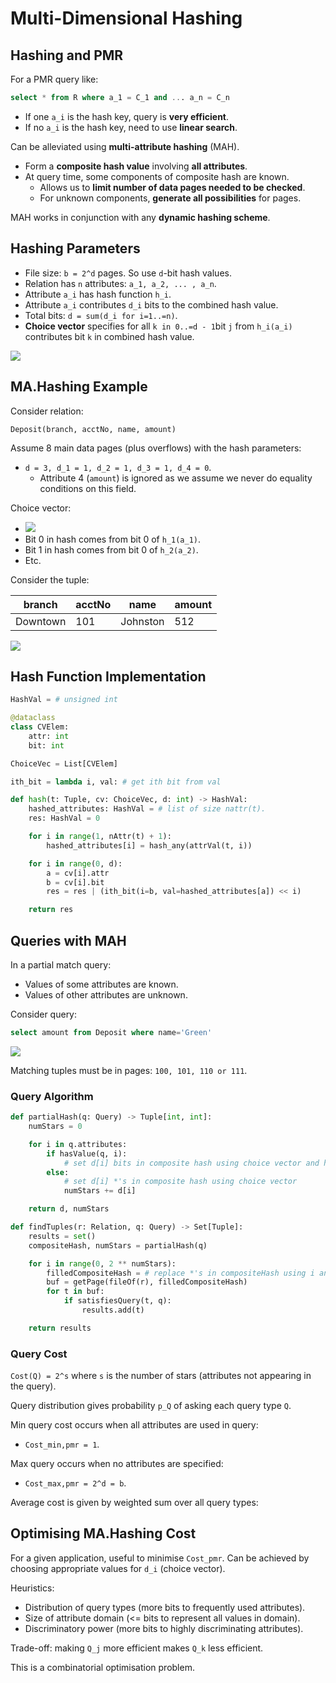 # Multi-Dimensional Hashing
## Hashing and PMR
For a PMR query like:
```sql
select * from R where a_1 = C_1 and ... a_n = C_n
```
- If one ``a_i`` is the hash key, query is **very efficient**.
- If no ``a_i`` is the hash key, need to use **linear search**.

Can be alleviated using **multi-attribute hashing** (MAH). 
- Form a **composite hash value** involving **all attributes**.
- At query time, some components of composite hash are known.
    - Allows us to **limit number of data pages needed to be checked**.
    - For unknown components, **generate all possibilities** for pages.

MAH works in conjunction with any **dynamic hashing scheme**.

## Hashing Parameters
- File size: ``b = 2^d`` pages. So use ``d``-bit hash values.
- Relation has ``n`` attributes: ``a_1, a_2, ... , a_n``.
- Attribute ``a_i`` has hash function ``h_i``.
- Attribute ``a_i`` contributes ``d_i`` bits to the combined hash value.
- Total bits: ``d = sum(d_i for i=1..=n)``.
- **Choice vector** specifies for all ``k in 0..=d - 1``bit ``j`` from ``h_i(a_i)`` contributes bit ``k`` in combined hash value.

![](https://cgi.cse.unsw.edu.au/~cs9315/21T1/lectures/nd-hashing/Pics/select/choice-vector.png)
 
## MA.Hashing Example
Consider relation:
```
Deposit(branch, acctNo, name, amount)
```

Assume 8 main data pages (plus overflows) with the hash parameters:
- ``d = 3, d_1 = 1, d_2 = 1, d_3 = 1, d_4 = 0``.
    - Attribute 4 (``amount``) is ignored as we assume we never do equality conditions on this field.

Choice vector:
- ![](https://cgi.cse.unsw.edu.au/~cs9315/21T1/lectures/nd-hashing/Pics/select/choice-vector.png)
- Bit 0 in hash comes from bit 0 of ``h_1(a_1)``.
- Bit 1 in hash comes from bit 0 of ``h_2(a_2)``.
- Etc.

Consider the tuple:

|branch|acctNo|name|amount|
|----|----|----|----|
|Downtown|101|Johnston|512|

![](https://cgi.cse.unsw.edu.au/~cs9315/21T1/lectures/nd-hashing/Pics/select/mahins2.png)

## Hash Function Implementation
```py
HashVal = # unsigned int

@dataclass
class CVElem:
    attr: int
    bit: int

ChoiceVec = List[CVElem]

ith_bit = lambda i, val: # get ith bit from val

def hash(t: Tuple, cv: ChoiceVec, d: int) -> HashVal:
    hashed_attributes: HashVal = # list of size nattr(t).
    res: HashVal = 0

    for i in range(1, nAttr(t) + 1):
        hashed_attributes[i] = hash_any(attrVal(t, i))

    for i in range(0, d):
        a = cv[i].attr
        b = cv[i].bit
        res = res | (ith_bit(i=b, val=hashed_attributes[a]) << i)

    return res
```

## Queries with MAH
In a partial match query:
- Values of some attributes are known.
- Values of other attributes are unknown.

Consider query: 
```sql
select amount from Deposit where name='Green'
```

![](https://cgi.cse.unsw.edu.au/~cs9315/21T1/lectures/nd-hashing/Pics/select/mahquery2.png)

Matching tuples must be in pages: ``100, 101, 110 or 111``.

### Query Algorithm
```py
def partialHash(q: Query) -> Tuple[int, int]:
    numStars = 0

    for i in q.attributes:
        if hasValue(q, i):
            # set d[i] bits in composite hash using choice vector and hash(q, i).
        else:
            # set d[i] *'s in composite hash using choice vector
            numStars += d[i]

    return d, numStars

def findTuples(r: Relation, q: Query) -> Set[Tuple]:
    results = set()
    compositeHash, numStars = partialHash(q)

    for i in range(0, 2 ** numStars):
        filledCompositeHash = # replace *'s in compositeHash using i and choice vector.
        buf = getPage(fileOf(r), filledCompositeHash)
        for t in buf:
            if satisfiesQuery(t, q):
                results.add(t)

    return results
```

### Query Cost
``Cost(Q) = 2^s`` where ``s`` is the number of stars (attributes not appearing in the query).

Query distribution gives probability ``p_Q`` of asking each query type ``Q``.

Min query cost occurs when all attributes are used in query:
- ``Cost_min,pmr = 1``.

Max query occurs when no attributes are specified:
- ``Cost_max,pmr = 2^d = b``.

Average cost is given by weighted sum over all query types:

## Optimising MA.Hashing Cost
For a given application, useful to minimise ``Cost_pmr``. Can be achieved by choosing appropriate values for ``d_i`` (choice vector).

Heuristics:
- Distribution of query types (more bits to frequently used attributes).
- Size of attribute domain (<= bits to represent all values in domain).
- Discriminatory power (more bits to highly discriminating attributes).

Trade-off: making ``Q_j`` more efficient makes ``Q_k`` less efficient.

This is a combinatorial optimisation problem.